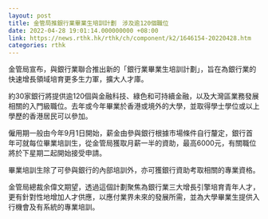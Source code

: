 ```yaml
---
layout: post
title: 金管局推銀行業畢業生培訓計劃　涉及逾120個職位
date: 2022-04-28 19:01:14.000000000 +08:00
link: https://news.rthk.hk/rthk/ch/component/k2/1646154-20220428.htm
categories: rthk
---
```


金管局宣布，與銀行業聯合推出新的「銀行業畢業生培訓計劃」，旨在為銀行業的快速增長領域培育更多生力軍，擴大人才庫。

約30家銀行將提供逾120個與金融科技、綠色和可持續金融，以及大灣區業務發展相關的入門級職位。去年或今年畢業於香港或境外的大學，並取得學士學位或以上學歷的香港居民可以參加。

僱用期一般由今年9月1日開始，薪金由參與銀行根據市場條件自行釐定，銀行首年可就每位畢業培訓生，從金管局獲取月薪一半的資助，最高6000元，有關職位將於下星期二起開始接受申請。

畢業培訓生除了可參與銀行的內部培訓外，亦可獲銀行資助考取相關的專業資格。

金管局總裁余偉文期望，透過這個計劃聚焦為銀行業三大增長引擎培育青年人才，更有針對性地增加人才供應，以應付業界未來的發展所需，並為大學畢業生提供入行機會及有系統的專業培訓。
